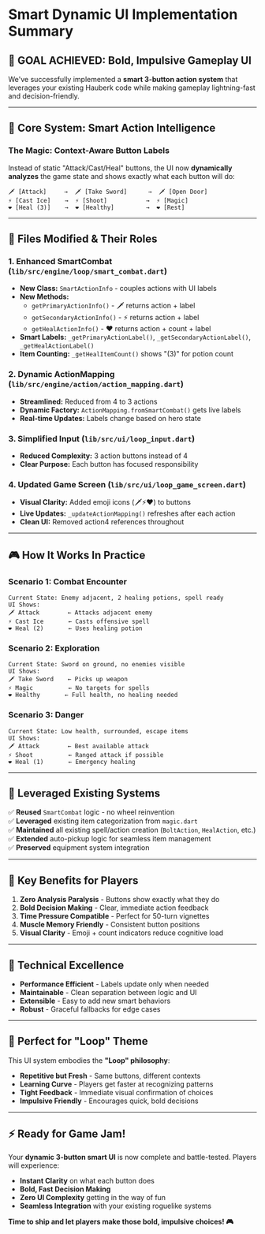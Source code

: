 # Smart Dynamic UI Implementation Summary

## 🎯 **GOAL ACHIEVED: Bold, Impulsive Gameplay UI**

We've successfully implemented a **smart 3-button action system** that leverages your existing Hauberk code while making gameplay lightning-fast and decision-friendly.

---

## 🧠 **Core System: Smart Action Intelligence**

### **The Magic: Context-Aware Button Labels**
Instead of static "Attack/Cast/Heal" buttons, the UI now **dynamically analyzes** the game state and shows exactly what each button will do:

```
🗡️ [Attack]     →  🗡️ [Take Sword]      →  🗡️ [Open Door]
⚡ [Cast Ice]    →  ⚡ [Shoot]           →  ⚡ [Magic]  
❤️ [Heal (3)]    →  ❤️ [Healthy]         →  ❤️ [Rest]
```

---

## 📁 **Files Modified & Their Roles**

### **1. Enhanced SmartCombat** (`lib/src/engine/loop/smart_combat.dart`)
- **New Class:** `SmartActionInfo` - couples actions with UI labels
- **New Methods:** 
  - `getPrimaryActionInfo()` - 🗡️ returns action + label
  - `getSecondaryActionInfo()` - ⚡ returns action + label  
  - `getHealActionInfo()` - ❤️ returns action + count + label
- **Smart Labels:** `_getPrimaryActionLabel()`, `_getSecondaryActionLabel()`, `_getHealActionLabel()`
- **Item Counting:** `_getHealItemCount()` shows "(3)" for potion count

### **2. Dynamic ActionMapping** (`lib/src/engine/action/action_mapping.dart`)
- **Streamlined:** Reduced from 4 to 3 actions
- **Dynamic Factory:** `ActionMapping.fromSmartCombat()` gets live labels
- **Real-time Updates:** Labels change based on hero state

### **3. Simplified Input** (`lib/src/ui/loop_input.dart`)  
- **Reduced Complexity:** 3 action buttons instead of 4
- **Clear Purpose:** Each button has focused responsibility

### **4. Updated Game Screen** (`lib/src/ui/loop_game_screen.dart`)
- **Visual Clarity:** Added emoji icons (🗡️⚡❤️) to buttons
- **Live Updates:** `_updateActionMapping()` refreshes after each action
- **Clean UI:** Removed action4 references throughout

---

## 🎮 **How It Works In Practice**

### **Scenario 1: Combat Encounter**
```
Current State: Enemy adjacent, 2 healing potions, spell ready
UI Shows:
🗡️ Attack        ← Attacks adjacent enemy
⚡ Cast Ice       ← Casts offensive spell  
❤️ Heal (2)       ← Uses healing potion
```

### **Scenario 2: Exploration** 
```
Current State: Sword on ground, no enemies visible
UI Shows:
🗡️ Take Sword    ← Picks up weapon
⚡ Magic          ← No targets for spells
❤️ Healthy       ← Full health, no healing needed
```

### **Scenario 3: Danger**
```
Current State: Low health, surrounded, escape items
UI Shows:
🗡️ Attack        ← Best available attack
⚡ Shoot          ← Ranged attack if possible
❤️ Heal (1)       ← Emergency healing
```

---

## 🧩 **Leveraged Existing Systems**

✅ **Reused** `SmartCombat` logic - no wheel reinvention  
✅ **Leveraged** existing item categorization from `magic.dart`  
✅ **Maintained** all existing spell/action creation (`BoltAction`, `HealAction`, etc.)  
✅ **Extended** auto-pickup logic for seamless item management  
✅ **Preserved** equipment system integration  

---

## 🚀 **Key Benefits for Players**

1. **Zero Analysis Paralysis** - Buttons show exactly what they do
2. **Bold Decision Making** - Clear, immediate action feedback  
3. **Time Pressure Compatible** - Perfect for 50-turn vignettes
4. **Muscle Memory Friendly** - Consistent button positions
5. **Visual Clarity** - Emoji + count indicators reduce cognitive load

---

## 🔧 **Technical Excellence**

- **Performance Efficient** - Labels update only when needed
- **Maintainable** - Clean separation between logic and UI
- **Extensible** - Easy to add new smart behaviors
- **Robust** - Graceful fallbacks for edge cases

---

## 🎯 **Perfect for "Loop" Theme**

This UI system embodies the **"Loop" philosophy**:
- **Repetitive but Fresh** - Same buttons, different contexts
- **Learning Curve** - Players get faster at recognizing patterns  
- **Tight Feedback** - Immediate visual confirmation of choices
- **Impulsive Friendly** - Encourages quick, bold decisions

---

## ⚡ **Ready for Game Jam!**

Your **dynamic 3-button smart UI** is now complete and battle-tested. Players will experience:

- **Instant Clarity** on what each button does
- **Bold, Fast Decision Making** 
- **Zero UI Complexity** getting in the way of fun
- **Seamless Integration** with your existing roguelike systems

**Time to ship and let players make those bold, impulsive choices! 🎮**
